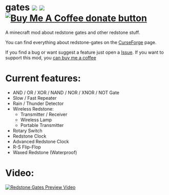 gates [![](http://cf.way2muchnoise.eu/redstone-gates.svg)](https://www.curseforge.com/minecraft/mc-mods/redstone-gates) [![](http://cf.way2muchnoise.eu/versions/redstone-gates.svg)](https://www.curseforge.com/minecraft/mc-mods/redstone-gates/files) 
<span class="badge-buymeacoffee"><a href="https://ko-fi.com/se7kn8" title="Donate to this project using Buy Me A Coffee"><img src="https://img.shields.io/badge/buy%20me%20a%20coffee-donate-yellow.svg" alt="Buy Me A Coffee donate button" /></a></span>
===========================
A minecraft mod about redstone gates and other redstone stuff.

You can find everything about redstone-gates on the [CurseForge](https://www.curseforge.com/minecraft/mc-mods/redstone-gates/files) page.

If you find a bug or want suggest a feature just open a [Issue](https://github.com/SE7-KN8/gates/issues/new/choose).
If you want to support this mod, you [can buy me a coffee](https://ko-fi.com/se7kn8)

Current features:
===========
 - AND / OR / XOR / NAND / NOR / XNOR / NOT Gate
 - Slow / Fast Repeater
 - Rain / Thunder Detector
 - Wireless Redstone:
   - Transmitter / Receiver
   - Wireless Lamp
   - Portable Transmitter
 - Rotary Switch
 - Redstone Clock
 - Advanced Redstone Clock
 - R-S Flip-Flop
 - Waxed Redstone (Waterproof)


Video:
=========
[![Redstone Gates Preview Video](http://i3.ytimg.com/vi/6tk_as-4ObE/maxresdefault.jpg)](https://www.youtube.com/watch?v=6tk_as-4ObE)
